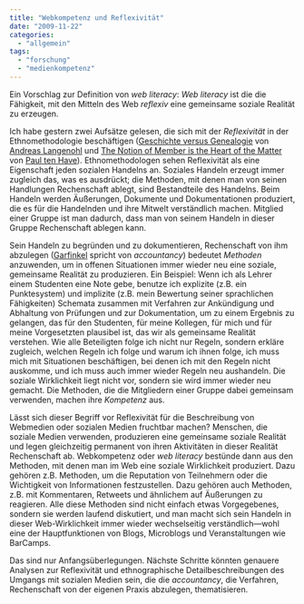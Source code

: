 ```yaml
---
title: "Webkompetenz und Reflexivität"
date: "2009-11-22"
categories: 
  - "allgemein"
tags: 
  - "forschung"
  - "medienkompetenz"
---
```


Ein Vorschlag zur Definition von _web literacy_: _Web literacy_ ist die die Fähigkeit, mit den Mitteln des Web _reflexiv_ eine gemeinsame soziale Realität zu erzeugen.

Ich habe gestern zwei Aufsätze gelesen, die sich mit der _Reflexivität_ in der Ethnomethodologie beschäftigen ([Geschichte versus Genealogie](http://nbn-resolving.de/urn:nbn:de:0114-fqs090345 "URN des Aufsatzes") von [Andreas Langenohl](http://www.exc16.de/cms/langenohl.html "Langenohl, Andreas - exc16.de") und [The Notion of Member is the Heart of the Matter](http://nbn-resolving.de/urn:nbn:de:0114-fqs0203217 "URN des Aufsatzes") von [Paul ten Have](http://www.paultenhave.nl/ "Index Paul ten Have")). Ethnomethodologen sehen Reflexivität als eine Eigenschaft jeden sozialen Handelns an. Soziales Handeln erzeugt immer zugleich das, was es ausdrückt; die Methoden, mit denen man von seinen Handlungen Rechenschaft ablegt, sind Bestandteile des Handelns. Beim Handeln werden Äußerungen, Dokumente und Dokumentationen produziert, die es für die Handelnden und ihre Mitwelt verständlich machen. Mitglied einer Gruppe ist man dadurch, dass man von seinem Handeln in dieser Gruppe Rechenschaft ablegen kann.

Sein Handeln zu begründen und zu dokumentieren, Rechenschaft von ihm abzulegen ([Garfinkel](http://de.wikibooks.org/wiki/Soziologische_Klassiker/_Garfinkel,_Harold "Soziologische Klassiker/ Garfinkel, Harold – Wikibooks, Sammlung freier Lehr-, Sach- und Fachbücher") spricht von _accountancy_) bedeutet _Methoden_ anzuwenden, um in offenen Situationen immer wieder neu eine soziale, gemeinsame Realität zu produzieren. Ein Beispiel: Wenn ich als Lehrer einem Studenten eine Note gebe, benutze ich explizite (z.B. ein Punktesystem) und implizite (z.B. mein Bewertung seiner sprachlichen Fähigkeiten) Schemata zusammen mit Verfahren zur Ankündigung und Abhaltung von Prüfungen und zur Dokumentation, um zu einem Ergebnis zu gelangen, das für den Studenten, für meine Kollegen, für mich und für meine Vorgesetzten plausibel ist, das wir als gemeinsame Realität verstehen. Wie alle Beteiligten folge ich nicht nur Regeln, sondern erkläre zugleich, welchen Regeln ich folge und warum ich ihnen folge, ich muss mich mit Situationen beschäftigen, bei denen ich mit den Regeln nicht auskomme, und ich muss auch immer wieder Regeln neu aushandeln. Die soziale Wirklichkeit liegt nicht vor, sondern sie wird immer wieder neu gemacht. Die Methoden, die die Mitgliedern einer Gruppe dabei gemeinsam verwenden, machen ihre _Kompetenz_ aus.

Lässt sich dieser Begriff vor Reflexivität für die Beschreibung von Webmedien oder sozialen Medien fruchtbar machen? Menschen, die soziale Medien verwenden, produzieren eine gemeinsame soziale Realität und legen gleichzeitig permanent von ihren Aktivitäten in dieser Realität Rechenschaft ab. Webkompetenz oder _web literacy_ bestünde dann aus den Methoden, mit denen man im Web eine soziale Wirklichkeit produziert. Dazu gehören z.B. Methoden, um die Reputation von Teilnehmern oder die Wichtigkeit von Informationen festzustellen. Dazu gehören auch Methoden, z.B. mit Kommentaren, Retweets und ähnlichem auf Äußerungen zu reagieren. Alle diese Methoden sind nicht einfach etwas Vorgegebenes, sondern sie werden laufend diskutiert, und man macht sich sein Handeln in dieser Web-Wirklichkeit immer wieder wechselseitig verständlich—wohl eine der Hauptfunktionen von Blogs, Microblogs und Veranstaltungen wie BarCamps.

Das sind nur Anfangsüberlegungen. Nächste Schritte könnten genauere Analysen zur Reflexivität und ethnographische Detailbeschreibungen des Umgangs mit sozialen Medien sein, die die _accountancy_, die Verfahren, Rechenschaft von der eigenen Praxis abzulegen, thematisieren.
